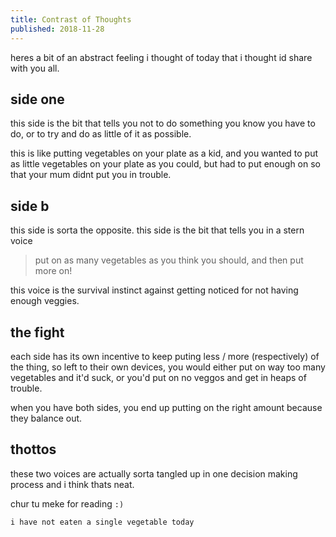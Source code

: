 ```yaml
---
title: Contrast of Thoughts
published: 2018-11-28
---
```


heres a bit of an abstract feeling i thought of today that i thought id share with you all.

## side one

this side is the bit that tells you not to do something you know you have to do, or to try and do as little of it as possible.

this is like putting vegetables on your plate as a kid, and you wanted to put as little vegetables on your plate as you could, but had to put enough on so that your mum didnt put you in trouble.

## side b

this side is sorta the opposite. this side is the bit that tells you in a stern voice

> put on as many vegetables as you think you should, and then put more on!

this voice is the survival instinct against getting noticed for not having enough veggies.

## the fight

each side has its own incentive to keep puting less / more (respectively) of the thing, so left to their own devices, you would either put on way too many vegetables and it'd suck, or you'd put on no veggos and get in heaps of trouble.

when you have both sides, you end up putting on the right amount because they balance out.

## thottos

these two voices are actually sorta tangled up in one decision making process and i think thats neat.

chur tu meke for reading `:)`

`i have not eaten a single vegetable today`
